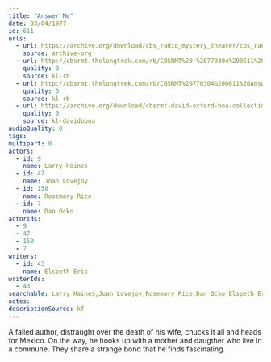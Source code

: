 ```yaml
---
title: "Answer Me"
date: 03/04/1977
id: 611
urls: 
  - url: https://archive.org/download/cbs_radio_mystery_theater/cbs_radio_mystery_theater-0601-0650.zip/cbs_radio_mystery_theater-0601-0650%2Fcbsrmt_0611_answer_me.mp3
    source: archive-org
  - url: http://cbsrmt.thelongtrek.com/rb/CBSRMT%20-%20770304%200611%20Answer%20Me_WLNH-FM_rb.mp3
    quality: 0
    source: kl-rb
  - url: http://cbsrmt.thelongtrek.com/rb/CBSRMT%20770304%200611%20Answer%20Me_wbbm_rb.mp3
    quality: 0
    source: kl-rb
  - url: https://archive.org/download/cbsrmt-david-oxford-boa-collection/CBSRMT-770304-0611-Answer-Me-(128-44)_WBBM_RB-{BoA}.mp3
    quality: 0
    source: kl-davidoboa
audioQuality: 0
tags: 
multipart: 0
actors:  
  - id: 9
    name: Larry Haines  
  - id: 47
    name: Joan Lovejoy  
  - id: 150
    name: Rosemary Rice  
  - id: 7
    name: Dan Ocko
actorIds:  
  - 9  
  - 47  
  - 150  
  - 7
writers:  
  - id: 43
    name: Elspeth Eric
writerIds:  
  - 43
searchable: Larry Haines,Joan Lovejoy,Rosemary Rice,Dan Ocko Elspeth Eric
notes: 
descriptionSource: kf
---
```

A failed author, distraught over the death of his wife, chucks it all and heads for Mexico. On the way, he hooks up with a mother and daugther who live in a commune. They share a strange bond that he finds fascinating.